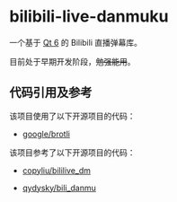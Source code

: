 # bilibili-live-danmuku

一个基于 [Qt 6](https://doc.qt.io/qt-6/index.html) 的 Bilibili 直播弹幕库。

目前处于早期开发阶段，~~勉强能用~~。

## 代码引用及参考

该项目使用了以下开源项目的代码：

- [google/brotli](https://github.com/google/brotli)

该项目参考了以下开源项目的代码：

- [copyliu/bililive_dm](https://github.com/copyliu/bililive_dm)

- [qydysky/bili_danmu](https://github.com/qydysky/bili_danmu)
